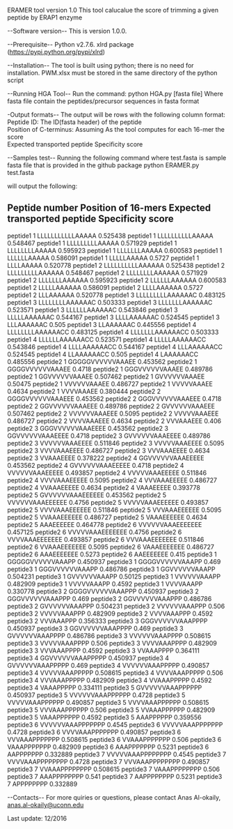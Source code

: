 
ERAMER tool version 1.0
This tool calucalue the score of trimming a given peptide by ERAP1 enzyme

--Software version--
This is version 1.0.0.

--Prerequisite--
Python v2.7.6. 
xlrd package (https://pypi.python.org/pypi/xlrd)

--Installation--
The tool is built using python; there is no need for installation.
PWM.xlsx must be stored in the same directory of the python script

--Running HGA Tool--
Run the command: 
python HGA.py [fasta file]
Where fasta file contain the peptides/precursor sequences in fasta format 


-Output formats--
The output will be rows with the following column format:
Peptide ID: The ID(fasta header) of the peptide 	
Position of C-terminus: Assuming As the tool computes for each 16-mer the score 	 
Expected transported peptide
Specificity score


--Samples test--
Running the following command where test.fasta is sample fasta file that is provided in the github package 
python ERAMER.py test.fasta

will output the following:

Peptide number	Position of 16-mers	 Expected transported peptide	 Specificity score
-------------------------------------------------------------------------------------------
peptide1 	1 	 LLLLLLLLLLLAAAAA 	0.525438
peptide1 	1 	  LLLLLLLLLLAAAAA 	0.548467
peptide1 	1 	   LLLLLLLLLAAAAA 	0.571929
peptide1 	1 	    LLLLLLLLAAAAA 	0.595923
peptide1 	1 	     LLLLLLLAAAAA 	0.600583
peptide1 	1 	      LLLLLLAAAAA 	0.586091
peptide1 	1 	       LLLLLAAAAA 	0.5727
peptide1 	1 	        LLLLAAAAA 	0.520778
peptide1 	2 	 LLLLLLLLLLAAAAAA 	0.525438
peptide1 	2 	  LLLLLLLLLAAAAAA 	0.548467
peptide1 	2 	   LLLLLLLLAAAAAA 	0.571929
peptide1 	2 	    LLLLLLLAAAAAA 	0.595923
peptide1 	2 	     LLLLLLAAAAAA 	0.600583
peptide1 	2 	      LLLLLAAAAAA 	0.586091
peptide1 	2 	       LLLLAAAAAA 	0.5727
peptide1 	2 	        LLLAAAAAA 	0.520778
peptide1 	3 	 LLLLLLLLLAAAAAAC 	0.483125
peptide1 	3 	  LLLLLLLLAAAAAAC 	0.503333
peptide1 	3 	   LLLLLLLAAAAAAC 	0.523571
peptide1 	3 	    LLLLLLAAAAAAC 	0.543846
peptide1 	3 	     LLLLLAAAAAAC 	0.544167
peptide1 	3 	      LLLLAAAAAAC 	0.524545
peptide1 	3 	       LLLAAAAAAC 	0.505
peptide1 	3 	        LLAAAAAAC 	0.445556
peptide1 	4 	 LLLLLLLLAAAAAACC 	0.483125
peptide1 	4 	  LLLLLLLAAAAAACC 	0.503333
peptide1 	4 	   LLLLLLAAAAAACC 	0.523571
peptide1 	4 	    LLLLLAAAAAACC 	0.543846
peptide1 	4 	     LLLLAAAAAACC 	0.544167
peptide1 	4 	      LLLAAAAAACC 	0.524545
peptide1 	4 	       LLAAAAAACC 	0.505
peptide1 	4 	        LAAAAAACC 	0.485556
peptide2 	1 	 GGGGGVVVVVVAAAEE 	0.453562
peptide2 	1 	  GGGGVVVVVVAAAEE 	0.4718
peptide2 	1 	   GGGVVVVVVAAAEE 	0.489786
peptide2 	1 	    GGVVVVVVAAAEE 	0.507462
peptide2 	1 	     GVVVVVVAAAEE 	0.50475
peptide2 	1 	      VVVVVVAAAEE 	0.486727
peptide2 	1 	       VVVVVAAAEE 	0.4634
peptide2 	1 	        VVVVAAAEE 	0.380444
peptide2 	2 	 GGGGVVVVVVAAAEEE 	0.453562
peptide2 	2 	  GGGVVVVVVAAAEEE 	0.4718
peptide2 	2 	   GGVVVVVVAAAEEE 	0.489786
peptide2 	2 	    GVVVVVVAAAEEE 	0.507462
peptide2 	2 	     VVVVVVAAAEEE 	0.5095
peptide2 	2 	      VVVVVAAAEEE 	0.486727
peptide2 	2 	       VVVVAAAEEE 	0.4634
peptide2 	2 	        VVVAAAEEE 	0.406
peptide2 	3 	 GGGVVVVVVAAAEEEE 	0.453562
peptide2 	3 	  GGVVVVVVAAAEEEE 	0.4718
peptide2 	3 	   GVVVVVVAAAEEEE 	0.489786
peptide2 	3 	    VVVVVVAAAEEEE 	0.511846
peptide2 	3 	     VVVVVAAAEEEE 	0.5095
peptide2 	3 	      VVVVAAAEEEE 	0.486727
peptide2 	3 	       VVVAAAEEEE 	0.4634
peptide2 	3 	        VVAAAEEEE 	0.378222
peptide2 	4 	 GGVVVVVVAAAEEEEE 	0.453562
peptide2 	4 	  GVVVVVVAAAEEEEE 	0.4718
peptide2 	4 	   VVVVVVAAAEEEEE 	0.493857
peptide2 	4 	    VVVVVAAAEEEEE 	0.511846
peptide2 	4 	     VVVVAAAEEEEE 	0.5095
peptide2 	4 	      VVVAAAEEEEE 	0.486727
peptide2 	4 	       VVAAAEEEEE 	0.4634
peptide2 	4 	        VAAAEEEEE 	0.393778
peptide2 	5 	 GVVVVVVAAAEEEEEE 	0.453562
peptide2 	5 	  VVVVVVAAAEEEEEE 	0.4756
peptide2 	5 	   VVVVVAAAEEEEEE 	0.493857
peptide2 	5 	    VVVVAAAEEEEEE 	0.511846
peptide2 	5 	     VVVAAAEEEEEE 	0.5095
peptide2 	5 	      VVAAAEEEEEE 	0.486727
peptide2 	5 	       VAAAEEEEEE 	0.4634
peptide2 	5 	        AAAEEEEEE 	0.464778
peptide2 	6 	 VVVVVVAAAEEEEEEE 	0.457125
peptide2 	6 	  VVVVVAAAEEEEEEE 	0.4756
peptide2 	6 	   VVVVAAAEEEEEEE 	0.493857
peptide2 	6 	    VVVAAAEEEEEEE 	0.511846
peptide2 	6 	     VVAAAEEEEEEE 	0.5095
peptide2 	6 	      VAAAEEEEEEE 	0.486727
peptide2 	6 	       AAAEEEEEEE 	0.5273
peptide2 	6 	        AAEEEEEEE 	0.415
peptide3 	1 	 GGGGGVVVVVVAAAPP 	0.450937
peptide3 	1 	  GGGGVVVVVVAAAPP 	0.469
peptide3 	1 	   GGGVVVVVVAAAPP 	0.486786
peptide3 	1 	    GGVVVVVVAAAPP 	0.504231
peptide3 	1 	     GVVVVVVAAAPP 	0.50125
peptide3 	1 	      VVVVVVAAAPP 	0.482909
peptide3 	1 	       VVVVVAAAPP 	0.4592
peptide3 	1 	        VVVVAAAPP 	0.330778
peptide3 	2 	 GGGGVVVVVVAAAPPP 	0.450937
peptide3 	2 	  GGGVVVVVVAAAPPP 	0.469
peptide3 	2 	   GGVVVVVVAAAPPP 	0.486786
peptide3 	2 	    GVVVVVVAAAPPP 	0.504231
peptide3 	2 	     VVVVVVAAAPPP 	0.506
peptide3 	2 	      VVVVVAAAPPP 	0.482909
peptide3 	2 	       VVVVAAAPPP 	0.4592
peptide3 	2 	        VVVAAAPPP 	0.356333
peptide3 	3 	 GGGVVVVVVAAAPPPP 	0.450937
peptide3 	3 	  GGVVVVVVAAAPPPP 	0.469
peptide3 	3 	   GVVVVVVAAAPPPP 	0.486786
peptide3 	3 	    VVVVVVAAAPPPP 	0.508615
peptide3 	3 	     VVVVVAAAPPPP 	0.506
peptide3 	3 	      VVVVAAAPPPP 	0.482909
peptide3 	3 	       VVVAAAPPPP 	0.4592
peptide3 	3 	        VVAAAPPPP 	0.364111
peptide3 	4 	 GGVVVVVVAAAPPPPP 	0.450937
peptide3 	4 	  GVVVVVVAAAPPPPP 	0.469
peptide3 	4 	   VVVVVVAAAPPPPP 	0.490857
peptide3 	4 	    VVVVVAAAPPPPP 	0.508615
peptide3 	4 	     VVVVAAAPPPPP 	0.506
peptide3 	4 	      VVVAAAPPPPP 	0.482909
peptide3 	4 	       VVAAAPPPPP 	0.4592
peptide3 	4 	        VAAAPPPPP 	0.334111
peptide3 	5 	 GVVVVVVAAAPPPPPP 	0.450937
peptide3 	5 	  VVVVVVAAAPPPPPP 	0.4728
peptide3 	5 	   VVVVVAAAPPPPPP 	0.490857
peptide3 	5 	    VVVVAAAPPPPPP 	0.508615
peptide3 	5 	     VVVAAAPPPPPP 	0.506
peptide3 	5 	      VVAAAPPPPPP 	0.482909
peptide3 	5 	       VAAAPPPPPP 	0.4592
peptide3 	5 	        AAAPPPPPP 	0.359556
peptide3 	6 	 VVVVVVAAAPPPPPPP 	0.4545
peptide3 	6 	  VVVVVAAAPPPPPPP 	0.4728
peptide3 	6 	   VVVVAAAPPPPPPP 	0.490857
peptide3 	6 	    VVVAAAPPPPPPP 	0.508615
peptide3 	6 	     VVAAAPPPPPPP 	0.506
peptide3 	6 	      VAAAPPPPPPP 	0.482909
peptide3 	6 	       AAAPPPPPPP 	0.5231
peptide3 	6 	        AAPPPPPPP 	0.332889
peptide3 	7 	 VVVVVAAAPPPPPPPP 	0.4545
peptide3 	7 	  VVVVAAAPPPPPPPP 	0.4728
peptide3 	7 	   VVVAAAPPPPPPPP 	0.490857
peptide3 	7 	    VVAAAPPPPPPPP 	0.508615
peptide3 	7 	     VAAAPPPPPPPP 	0.506
peptide3 	7 	      AAAPPPPPPPP 	0.541
peptide3 	7 	       AAPPPPPPPP 	0.5231
peptide3 	7 	        APPPPPPPP 	0.332889


--Contacts--
For more quiries or questions, please contact
Anas Al-okaily, anas.al-okaily@uconn.edu


Last update: 12/2016
